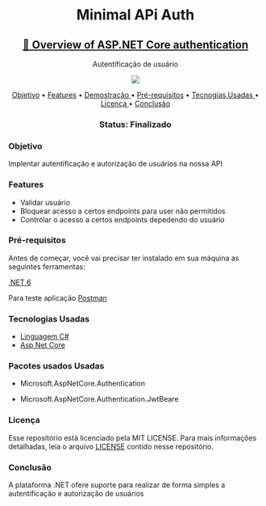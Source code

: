 <h1 align="center" > Minimal APi Auth </h1>
<h2 align="center">
    <a href="https://docs.microsoft.com/en-us/aspnet/core/security/authentication/?view=aspnetcore-6.0">🔗 Overview of ASP.NET Core authentication</a>
</h2>
<p align="center"> Autentificação de usuário </p>
<p align="center">
<img src="https://img.shields.io/github/license/MarlysonMendes/TestMinimalAPI"/>
</p>

<p align="center">
 <a href="#Objetivo">Objetivo</a> •
 <a href="#Features">Features</a> •
 <a href="#Demostração">Demostração  </a> • 
 <a href="#Pre-requisitos">Pré-requisitos</a> • 
 <a href="#Tecnogias">Tecnogias Usadas  </a> • 
 <a href="#licenca">Licença  </a> • 
 <a href="#conclusao">Conclusão  </a>
</p>
<h3 align="center"> 
 Status:	Finalizado
</h4>
<h3 name = "Objetivo"> Objetivo </h3>
<p> Implentar autentificação e autorização de usuários na nossa API </p>

<h3 name = "Features" >Features</h3>
<ul>
 <li>Validar usuário</li>
 <li>Bloquear acesso a certos endpoints para user não permitidos</li>
 <li>Controlar o acesso a certos endpoints depedendo do usuário</li>
 </ul>
 
  
  <h3 name="Pre-requisitos" >Pré-requisitos</h3>
  <p>Antes de começar, você vai precisar ter instalado em sua máquina as seguintes ferramentas:</p>
  <a href="https://dotnet.microsoft.com/en-us/download/dotnet/6.0" > .NET 6 </a>
  <p></p>
  <p>Para teste aplicação <a href="https://www.postman.com/downloads/">Postman </a></p>
  
  <h3 name = "Tecnogias" >Tecnologias Usadas</h3>
<ul>
 <li><a href="https://docs.microsoft.com/pt-br/dotnet/csharp/">Linguagem C# </a></li>
 <li><a href="https://docs.microsoft.com/pt-br/aspnet/core/?view=aspnetcore-6.0">Asp Net Core </a></li>
</ul>
   <h3 >Pacotes usados Usadas</h3>
<ul>
 <li><p >Microsoft.AspNetCore.Authentication </p></li>
 <li><p>Microsoft.AspNetCore.Authentication.JwtBeare </p></li>
</ul>
 
 <h3 name="licenca"> Licença </h3>
 <p>Esse repositório está licenciado pela MIT LICENSE. Para mais informações detalhadas, leia o arquivo <a href="https://github.com/MarlysonMendes/ApiAuth/blob/main/LICENSE">LICENSE</a> contido nesse repositório.</p>
 
 <h3 name = "conclusao"> Conclusão </h3>
 <p>A plataforma .NET ofere suporte para realizar de forma simples a autentificação e autorização de usuários</p>
 
